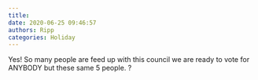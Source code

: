 ```yaml
---
title: 
date: 2020-06-25 09:46:57
authors: Ripp
categories: Holiday
---
```


 Yes! So many people are feed up with this council we are ready to vote for ANYBODY  but these same 5 people. ?